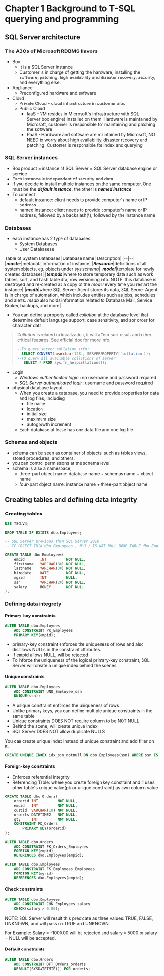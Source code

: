 # Chapter 1 Background to T-SQL querying and programming

## SQL Server architecture

### The ABCs of Microsoft RDBMS flavors

* Box
    * It is a SQL Server instance
    * Customer is in charge of getting the hardware, installing the software, patching, high availability and disaster recovery, security, and everything else.
* Appliance
    * Preconfigured hardware and software
* Cloud
    * Private Cloud - cloud infrastructure in customer site.
    * Public Cloud
        * IaaS - VM resides in Microsoft's infrastructure with SQL Server(box engine) installed on them. Hardware is maintained by Microsoft, customer is responsible for maintaining and patching the software
        * PaaS - Hardware and software are maintained by Microsoft, NO NEED to worry about high availability, disaster recovery and patching. Customer is responsible for index and querying.

### SQL Server instances

* Box product = instance of SQL Server = SQL Server database engine or service
* Each instance is independent of security and data.
* If you decide to install multiple instances on the same computer. One must be the ***default instance***, the other is ***named instance***
* To connect
    * default instance: client needs to provide computer's name or IP address
    * named instance: client needs to provide computer's name or IP address, followed by a backslash(\\), followed by the instance name
### Databases

* each instance has 2 type of databases:
    * System Databases
    * User Databasese

Table of System Databases
|Database name| Description|
|--|--|
|***master***|metadata information of instance|
|***Resource***|definitions of all system objects, eg. objects under *sys schema*|
|***model***|template for newly created databases|
|***tempdb***|where to store temporary data such as work tables, sort, and hash table dta, row versioning info. NOTE: this database is destroyed and re-created as a copy of the *model* every time you restart the instance|
|***msdb***|where SQL Server Agent stores its data, SQL Server Agent is in charge of automation, which includes entities such as jobs, schedules and alerts. *msdb* also holds information related to Database Mail, Service Broker, backups, and more|

* You can define a property called *collation* at the database level that determine default language support, case sensitivity, and sor order for character data.

> *Collation* is related to localization, it will affect sort result and other critical features. See official doc for more info.
> ```sql
> --To query server collation info:
 >   SELECT CONVERT(nvarchar(128), SERVERPROPERTY('collation'));
 > --TO query all available collations of server
>    SELECT * FROM sys.fn_helpcollations();
>```

* Login
    * *Windows authenticated login* : no username and password required
    * *SQL Server authenticated login*: username and password required
* physical database layout
    * When you create a database, you need to provide properties for data and log files, including
        * file name
        * location
        * initial size
        * maximum size
        * autogrowth increment
    * Each database at lease has one data file and one log file


### Schemas and objects

* schema can be seen as container of objects, such as tables views, stored procedures, and others.
* you can control permissions at the schema level.
* schema is also a namespace, 
    * three-part object name: database name + schemas name + object name
    * four-part object name: instance name + three-part object name

## Creating tables and defining data integrity

### Creating tables
```sql
USE TSQLV4;

DROP TABLE IF EXISTS dbo.Employees;

-- SQL Server previous than SQL Server 2016 
-- IF OBJECT_ID(N'dbo.Employees', N'U') IS NOT NULL DROP TABLE dbo.Employees;

CREATE TABLE dbo.Employees(
    empid       INT         NOT NULL,
    firstname   VARCHAR(30) NOT NULL,
    lastname    VARCHAR(30) NOT NULL,
    hiredate    DATE        NOT NULL,
    mgrid       INT         NULL,
    ssn         VARCHAR(20) NOT NULL,
    salary      MONEY       NOT NULL
);
```

### Defining data integrety
#### **Primary-key constraints**
```sql
ALTER TABLE dbo.Employees
    ADD CONSTRAINT PK_Employees
    PRIMARY KEY(empid);
```
* primary-key constraint enforces the uniqueness of rows and also disallows NULLs in the constraint attirbutes.
* If empid allows NULL, will be rejected
* To inforce the uniqueness of the logical primary-key constraint, SQL Server will create a unique index behind the scenes.

#### **Unique constraints**
```sql
ALTER TABLE dbo.Employees
    ADD CONSTRAINT UNQ_Employee_ssn
    UNIQUE(ssn);
```
* A unique constraint enforces the uniqueness of rows
* Unlike primary keys, you can define multiple unique constraints in the same table
* Unique constraints DOES NOT require column to be NOT NULL
* Behind the scene, will create unique index
* SQL Server DOES NOT allow duplicate NULLS


You can create unique index instead of unique constraint and add filter on it.
```sql
CREATE UNIQUE INDEX idx_ssn_notnull ON dbo.Employees(ssn) WHERE ssn IS NOT NULL;
```

#### **Foreign-key constraints**
* Enforces referential integrity
* Referencing Table: where you create foreign key constraint and it uses other table's unique value(pk or unique constraint) as own column value
```sql
CREATE TABLE dbo.Orders(
    orderid INT         NOT NULL,
    empid   INT         NOT NULL,
    custid  VARCHAR(10) NOT NULL,
    orderts DATETIME2   NOT NULL,
    qty     INT         NOT NULL,
    CONSTRAINT PK_Orders
        PRIMARY KEY(orderid)
);

ALTER TABLE dbo.Orders
    ADD CONSTRAINT FK_Orders_Employees
    FOREIGN KEY(empid)
    REFERENCES dbo.Employees(empid);

ALTER TABLE dbo.Employees
    ADD CONSTRAINT FK_Employees_Employees
    FOREIGN KEY(mgrid)
    REFERENCES dbo.Employees(empid);
```

#### **Check constraints**
```sql
ALTER TABLE dbo.Employees
    ADD CONSTRAINT CHK_Employees_salary
    CHECK(salary > 0.00);
```
NOTE: SQL Server will result this predicate as three values: TRUE, FALSE, UNKNOWN, and will pass on TRUE and UNKNOWN.

For Example: Salary = -1000.00 will be rejected and salary = 5000 or salary = NULL will be accepted.

#### **Default constraints**
```sql
ALTER TABLE dbo.Orders
    ADD CONSTRAINT DFT_Orders_orderts
    DEFAULT(SYSDATETMIE()) FOR orderts;
```
